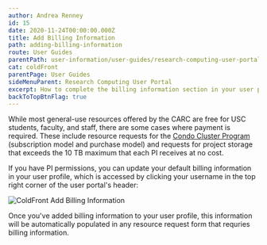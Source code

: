 ```yaml
---
author: Andrea Renney
id: 15
date: 2020-11-24T00:00:00.000Z
title: Add Billing Information
path: adding-billing-information
route: User Guides
parentPath: user-information/user-guides/research-computing-user-portal
cat: coldFront
parentPage: User Guides
sideMenuParent: Research Computing User Portal
excerpt: How to complete the billing information section in your user profile in the Research Computing User Portal.
backToTopBtnFlag: true
---
```


While most general-use resources offered by the CARC are free for USC students, faculty, and staff, there are some cases where payment is required. These include resource requests for the [Condo Cluster Program](/user-information/ccp) (subscription model and purchase model) and requests for project storage that exceeds the 10 TB maximum that each PI receives at no cost.

If you have PI permissions, you can update your default billing information in your user profile, which is accessed by clicking your username in the top right corner of the user portal's header:

![ColdFront Add Billing Information](/images/coldfront_add_billing.png)

Once you've added billing information to your user profile, this information will be automatically populated in any resource request form that requries billing information. 